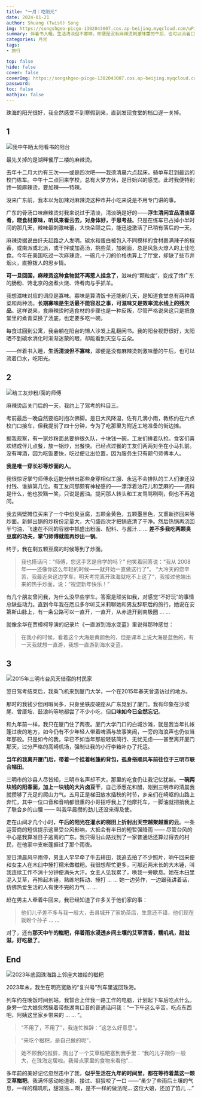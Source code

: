 ```yaml
---
title: "一月｜吃阳光"
date: 2024-01-21
author: Shuang (Twist) Song
img: https://songshgeo-picgo-1302043007.cos.ap-beijing.myqcloud.com/uPic/QQ%E5%9B%BE%E7%89%8720150615233420.jpeg
summary: 伴着书入睡，生活清淡但不寡味，即便是没有麻辣烫刺激味蕾的午后，也可以流着口水，吃阳光。
categories: 月光
tags:
- 旅行

top: false
hide: false
cover: false
coverImg: https://songshgeo-picgo-1302043007.cos.ap-beijing.myqcloud.com/uPic/QQ%E5%9B%BE%E7%89%8720150615233420.jpeg
password:
toc: false
mathjax: false
---
```


珠海的阳光很好，我全然感受不到寒假到来，直到发现食堂的档口逐一关掉。

## 1

![我中午晒太阳看书的阳台](https://songshgeo-picgo-1302043007.cos.ap-beijing.myqcloud.com/uPic/72405135886__EC854203-DE53-4E44-B26E-A91E02752C0D.jpeg)

最先关掉的是湖畔餐厅二楼的麻辣烫。

去年十二月大约有三次——或是四次吧——我须清晨六点起床，骑单车赶到最远的校门练车。中午十二点回来学校，总有大梦方休，是日始兴的感觉。此时我便特别馋一碗麻辣烫，要加辣——特辣。

没来广东前，我本以为加辣对麻辣烫这种市井小吃来说是不用专门讲的事。

广东的骨汤口味麻辣烫对我来说过于清淡，清淡确是好的——**浮生清闲宜品清淡菜肴，晓食材原味，听风来看云去，对身体好，于思考益**。只是在练车已占掉小半时间的那几天，辣味最刺激味蕾，大快朵颐之后，能迅速激活了已稍有落后的一天。

麻辣烫据说由纤夫赶路之人发明。碳水和蛋白被包入不同模样的食材裹满辣子的椒香，或南派或北派，或干拌或加高汤，挑些菜，加碗面，总是风急火燎人的上佳吃食。今年在美国吃过一次麻辣烫，一碗几十刀的价格也算上了厅堂，却缺了些市井烟火，直撩拨人的思乡情。

**可一旦回国，麻辣烫这种食物就不再惹人挂念了**，滋味的“颗粒度”，变成了馋广东的肠粉、馋北京的卤煮火烧、馋肴肉与手抓羊。

我想滋味对应的词应是寡味。寡味是算清饭卡还能刷几天，是知道食堂总有两种青菜和两种汤。**长期寡味是生活最不能容忍之事，可滋味又是效率流水线上的残次品**。这样说来，食麻辣烫时选食材的步骤也是一种反叛，尽管严格说来这只是把食堂里的煮青菜换了汤底，也定要多吃一碗。

每食过回到公寓，我会躺在阳台的懒人沙发上乱翻闲书。我的阳台视野很好，太阳晒不到碳水消化时渐渐迷蒙的眼，却能看到天空与云朵。

——伴着书入睡，**生活清淡但不寡味**，即便是没有麻辣烫刺激味蕾的午后，也可以流着口水，吃阳光。

## 2

![给工友炒粉/面的师傅](https://songshgeo-picgo-1302043007.cos.ap-beijing.myqcloud.com/uPic/72743738765__7AEC4205-31DB-4CC7-A79D-2526C3A8C16C.jpeg)

麻辣烫店关门后的一天，我约上了驾考的科目三。

考前最后一晚自然要临时抱次佛脚。是日大风降温，佐有几滴小雨，教练约在六点校门口接车，但我提前了四十分钟，专为了吃那里为附近工地准备的街边摊。

据我观察，有一家炒粉面总要排很久队，十块钱一碗，工友们排着队抢。食客们喜欢结成伴儿点餐，放一锅炒，出餐快。已经点过餐的工友们两两对坐在小马扎前。没有啤酒，因为吃饭要快，吃过便让出位置，因为服务生只有颠勺师傅本人。

**我是唯一穿长衫等炒面的人**。

我很惊讶掌勺师傅永远能分辨出那些身穿相似工服、永远不会排队的工人们谁还没付钱、谁排第几位。有工友问那颇有神秘感的——漂浮着油花儿和芝麻的——调料是什么，他也狡黠一笑，只说是酱油。提问那人转头和工友骂骂咧咧，倒也不再追问。

我去隔壁摊位买来了一个中份臭豆腐，五颗金黄色，五颗墨黑色，又重新挤回来等炒面。新鲜出锅的炒粉份足量大，大勺盛四次才把锅底清了干净。然后热锅再浇回半勺油，飞速在不同的容器中抓盛出粉面、配料、与酱汁... ... **差不多我吃两颗臭豆腐的功夫，掌勺师傅就能再炒出一锅**。

终于，我在剩五颗豆腐的时候等到了炒面。

> 我也搭话问：“师傅，您这手艺是自学的吗？”
> 他笑着回答说：“我从 2008年——还像你这么年轻的时候——就开始一直做这行了”。
> “大冷天的您辛苦，我最近来这边学车，明天考完离开珠海就吃不上这了“，我接过他端出来的热乎炒面，说：“祝您新年快乐！”

有几个朋友曾问我，为什么没早些学车。答案是顽劣如我，对感觉“不好玩”的事情总缺些动力。直到今年我在厄瓜多尔听艾米莉聊她和男友辞职后的旅行，她说在安第斯山脉上，有一条公路可以一直开，一直开，从赤道开到南极圈 ... ...

就像余华在贾樟柯导演的纪录片《一直游到海水变蓝》里说得那种感觉：

> 在我小的时候，看着这个大海是黄颜色的，但是课本上说大海是蓝色的，有一天我就想一直游，我想一直游到海水变蓝。

## 3

![2015年三明市台风天借宿的村民家](https://songshgeo-picgo-1302043007.cos.ap-beijing.myqcloud.com/uPic/QQ%E5%9B%BE%E7%89%8720150615233420.jpeg)

翌日驾考结束后，我乘飞机来到厦门大学，一个在2015年春天曾造访过的地方。

那时的我钱少但闲暇尚多，只身坐铁皮硬座从广东晃到了厦门。我有印象在沙坡尾、曾厝垵、鼓浪屿等地都尝了不少小吃，但**口味如今已全然忘记**。

和九年前一样，我只在厦门住了两夜。厦门大学门口的白城沙滩，就是我当年扎帐篷过夜的地方，如今仍有不少年轻人带着啤酒与故事笑闹，一旁的海浪声也仍似当年那般。只是如今的我，早已不如当年那般轻装简行、无忧无虑——甚至离开厦门那天，过分严格的高崎机场，强制让我的小行李箱补办了托运。

**当年的我离开厦门后，带着一个挂着帐篷的背包，孤身搭顺风车前往位于三明市联合梯田**。

三明市的沙县人尽皆知，三明市名声却不大，那里的吃食仍让我记忆犹新。**一碗两块钱的阳春面，加上一块钱的大片卤豆干**，自己添葱花和醋，刚到三明市的清晨我就攒够了充足的爬山力气。五月正是梯田放水插秧的时节，乡亲们在崎岖的山路上奔忙，其中一位口音和音响都很重的小哥招呼我上了他摩托车，一脚油就把捎我上了联合乡的山腰 —— 叫我早晨攒的劲儿还没来得及使。

走在山间才几个小时，**午后的阳光在灌水的梯田上折射出天空越聚越重的云**。一条运营商的短信提示这里受台风影响，大抵会有半日的短暂强降雨 —— 尽管台风的中心是我算准日子逃离的广东。我只得沿山路找到了一家普通话还算过得去的村民，在他家中支帐篷捱过了那个雨夜。

翌日清晨风平雨停，男主人早早牵了牛去耕田，我追去拍了不少照片，晌午回来便和女主人在木臼中捶打糯米做糍粑。我很想帮忙更多，可那近两米长的大木锤，叫我连续工作不消十分钟便满头大汗。女主人见我累了，唤我一旁歇息。她在木臼里混入艾草，再拎起木锤，熟练地挥动、捶打 ... ... 她一边劳作，一边跟我讲着话，仿佛热爱生活的人有使不完的力气 ... ... 

赶在男主人牵着牛回来，我已经知道了许多关于他们家的事：

> 他们儿子差不多与我一般大，去县城开了家奶茶店，生意还不错，他们现在就盼个孙子 ... ...

对了，还有**那天中午的糍粑，伴着雨水浸透乡间土壤的艾草清香，糯叽叽，甜滋滋，好吃极了**。

## End

![2023年底回珠海路上邻座大娘给的糍粑](https://songshgeo-picgo-1302043007.cos.ap-beijing.myqcloud.com/uPic/IMG_C1A71790BF57-1.jpeg)

2023年末，我坐在明亮宽敞的“复兴号”列车里返回珠海。

列车约在晚饭时间到站，我暂合上伴我一路工作的电脑，计划起下车后吃点什么。身旁一位大娘忽然操着带些湖南口音的普通话问我：“一下午这么辛苦，吃点东西吧，阿姨这里家乡带来的 ... ... ”。

> “不用了，不用了”，我连忙推辞：”这怎么好意思“。

> “来吃个糍粑，是自己做的呢”，

> 她不顾我的推辞，掏出了一个艾草糍粑塞到我手里：“我的儿子跟你一般大，在珠海定居啦。我带点家里的食物来看他”...

多年前的美好记忆忽然击中了我，**似乎生活在九年的时间里，都在等待着蒸这一颗艾草糍粑**。我满怀感动地道谢、接过、狠狠咬了一口 ——“虽少了些雨后土壤的气息，一样的糯叽叽，甜滋滋... 啊，是不一样的做法呢... 这位大娘，还加了馅儿 ...”
